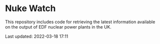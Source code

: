 # Nuke Watch

This repository includes code for retrieving the latest information available on the output of EDF nuclear power plants in the UK.

Last updated: 2022-03-18 17:11